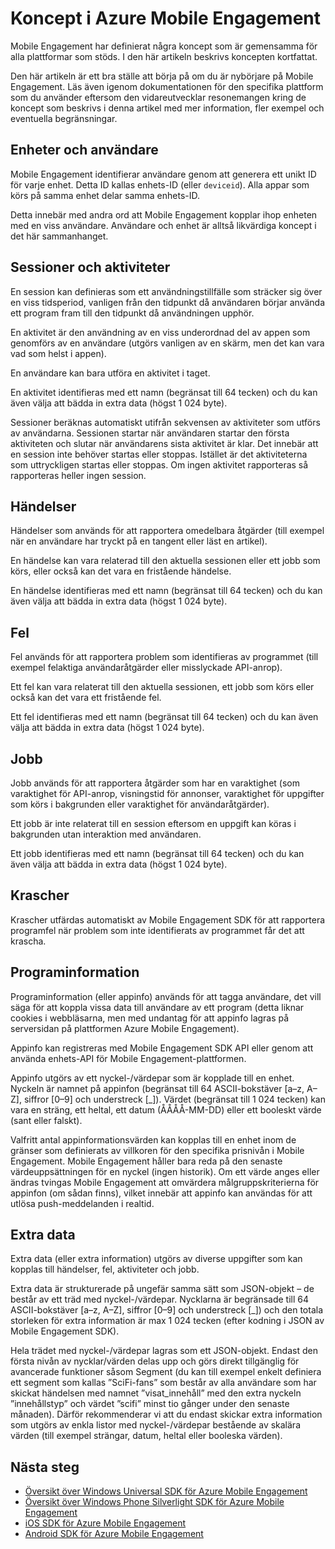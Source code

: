 <properties
    pageTitle="Koncept i Mobile Engagement | Microsoft Azure"
    description="Koncept i Azure Mobile Engagement"
    services="mobile-engagement"
    documentationCenter="mobile"
    authors="piyushjo"
    manager="dwrede"
    editor="" />

<tags
    ms.service="mobile-engagement"
    ms.workload="mobile"
    ms.tgt_pltfrm="mobile-android"
    ms.devlang="na"
    ms.topic="get-started-article"
    ms.date="02/26/2016"
    ms.author="piyushjo" />

# Koncept i Azure Mobile Engagement

Mobile Engagement har definierat några koncept som är gemensamma för alla plattformar som stöds. I den här artikeln beskrivs koncepten kortfattat.

Den här artikeln är ett bra ställe att börja på om du är nybörjare på Mobile Engagement. Läs även igenom dokumentationen för den specifika plattform som du använder eftersom den vidareutvecklar resonemangen kring de koncept som beskrivs i denna artikel med mer information, fler exempel och eventuella begränsningar.

## Enheter och användare
Mobile Engagement identifierar användare genom att generera ett unikt ID för varje enhet. Detta ID kallas enhets-ID (eller `deviceid`). Alla appar som körs på samma enhet delar samma enhets-ID.

Detta innebär med andra ord att Mobile Engagement kopplar ihop enheten med en viss användare. Användare och enhet är alltså likvärdiga koncept i det här sammanhanget.

## Sessioner och aktiviteter
En session kan definieras som ett användningstillfälle som sträcker sig över en viss tidsperiod, vanligen från den tidpunkt då användaren börjar använda ett program fram till den tidpunkt då användningen upphör.

En aktivitet är den användning av en viss underordnad del av appen som genomförs av en användare (utgörs vanligen av en skärm, men det kan vara vad som helst i appen).

En användare kan bara utföra en aktivitet i taget.

En aktivitet identifieras med ett namn (begränsat till 64 tecken) och du kan även välja att bädda in extra data (högst 1 024 byte).

Sessioner beräknas automatiskt utifrån sekvensen av aktiviteter som utförs av användarna. Sessionen startar när användaren startar den första aktiviteten och slutar när användarens sista aktivitet är klar. Det innebär att en session inte behöver startas eller stoppas. Istället är det aktiviteterna som uttryckligen startas eller stoppas. Om ingen aktivitet rapporteras så rapporteras heller ingen session.

## Händelser
Händelser som används för att rapportera omedelbara åtgärder (till exempel när en användare har tryckt på en tangent eller läst en artikel).

En händelse kan vara relaterad till den aktuella sessionen eller ett jobb som körs, eller också kan det vara en fristående händelse.

En händelse identifieras med ett namn (begränsat till 64 tecken) och du kan även välja att bädda in extra data (högst 1 024 byte).

## Fel
Fel används för att rapportera problem som identifieras av programmet (till exempel felaktiga användaråtgärder eller misslyckade API-anrop).

Ett fel kan vara relaterat till den aktuella sessionen, ett jobb som körs eller också kan det vara ett fristående fel.

Ett fel identifieras med ett namn (begränsat till 64 tecken) och du kan även välja att bädda in extra data (högst 1 024 byte).

## Jobb
Jobb används för att rapportera åtgärder som har en varaktighet (som varaktighet för API-anrop, visningstid för annonser, varaktighet för uppgifter som körs i bakgrunden eller varaktighet för användaråtgärder).

Ett jobb är inte relaterat till en session eftersom en uppgift kan köras i bakgrunden utan interaktion med användaren.

Ett jobb identifieras med ett namn (begränsat till 64 tecken) och du kan även välja att bädda in extra data (högst 1 024 byte).

## Krascher
Krascher utfärdas automatiskt av Mobile Engagement SDK för att rapportera programfel när problem som inte identifierats av programmet får det att krascha.

## Programinformation
Programinformation (eller appinfo) används för att tagga användare, det vill säga för att koppla vissa data till användare av ett program (detta liknar cookies i webbläsarna, men med undantag för att appinfo lagras på serversidan på plattformen Azure Mobile Engagement).

Appinfo kan registreras med Mobile Engagement SDK API eller genom att använda enhets-API för Mobile Engagement-plattformen.

Appinfo utgörs av ett nyckel-/värdepar som är kopplade till en enhet. Nyckeln är namnet på appinfon (begränsat till 64 ASCII-bokstäver [a–z, A–Z], siffror [0–9] och understreck [_]). Värdet (begränsat till 1 024 tecken) kan vara en sträng, ett heltal, ett datum (ÅÅÅÅ-MM-DD) eller ett booleskt värde (sant eller falskt).

Valfritt antal appinformationsvärden kan kopplas till en enhet inom de gränser som definierats av villkoren för den specifika prisnivån i Mobile Engagement. Mobile Engagement håller bara reda på den senaste värdeuppsättningen för en nyckel (ingen historik). Om ett värde anges eller ändras tvingas Mobile Engagement att omvärdera målgruppskriterierna för appinfon (om sådan finns), vilket innebär att appinfo kan användas för att utlösa push-meddelanden i realtid.

## Extra data
Extra data (eller extra information) utgörs av diverse uppgifter som kan kopplas till händelser, fel, aktiviteter och jobb.

Extra data är strukturerade på ungefär samma sätt som JSON-objekt – de består av ett träd med nyckel-/värdepar. Nycklarna är begränsade till 64 ASCII-bokstäver [a–z, A–Z], siffror [0–9] och understreck [_]) och den totala storleken för extra information är max 1 024 tecken (efter kodning i JSON av Mobile Engagement SDK).

Hela trädet med nyckel-/värdepar lagras som ett JSON-objekt. Endast den första nivån av nycklar/värden delas upp och görs direkt tillgänglig för avancerade funktioner såsom Segment (du kan till exempel enkelt definiera ett segment som kallas ”SciFi-fans” som består av alla användare som har skickat händelsen med namnet ”visat_innehåll” med den extra nyckeln ”innehållstyp” och värdet ”scifi” minst tio gånger under den senaste månaden). Därför rekommenderar vi att du endast skickar extra information som utgörs av enkla listor med nyckel-/värdepar bestående av skalära värden (till exempel strängar, datum, heltal eller booleska värden).

## Nästa steg

- [Översikt över Windows Universal SDK för Azure Mobile Engagement](mobile-engagement-windows-store-sdk-overview.md)
- [Översikt över Windows Phone Silverlight SDK för Azure Mobile Engagement](mobile-engagement-windows-phone-sdk-overview.md)
- [iOS SDK för Azure Mobile Engagement](mobile-engagement-ios-sdk-overview.md)
- [Android SDK för Azure Mobile Engagement](mobile-engagement-android-sdk-overview.md)



<!--HONumber=Jun16_HO2-->


